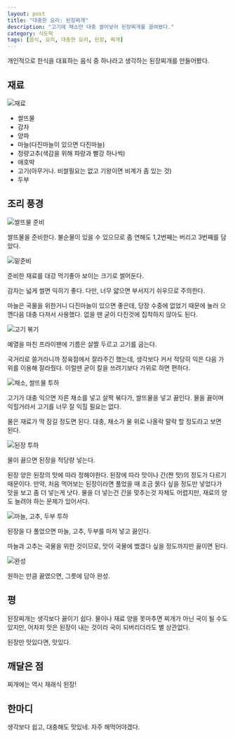 ```yaml
---
layout: post
title: "대충한 요리: 된장찌개"
description: "고기에 채소만 대충 썰어넣어 된장찌개를 끓여봤다."
category: 식도락
tags: [음식, 요리, 대충한 요리, 된장, 찌개]
---
```


개인적으로 한식을 대표하는 음식 중 하나라고 생각하는
된장찌개를 만들어봤다.


## 재료

![재료](https://lh3.googleusercontent.com/me_Sj4npsQYL-XGDxmJMMRN8T7MHyp3BZoQUO-HDXnI9XE9ZQVy7SpzbPjeXa8bC-iSj9keWVygoFw=s640)

- 쌀뜨물
- 감자
- 양파
- 마늘(다진마늘이 있으면 다진마늘)
- 청량고추(색감을 위해 파랑과 빨강 하나씩)
- 애호박
- 고기(아무거나. 비쌀필요는 없고 기왕이면 비계가 좀 있는 것)
- 두부


## 조리 풍경

![쌀뜨물 준비](https://lh3.googleusercontent.com/DPmG-jctR2oW6eW82jYyQrlwuq_UT_nEJFR-N1KOlvAdP32RD_Y_ubxOVgzUmsh1AmvVa1yqSSvKcQ=s640)

쌀뜨물을 준비한다.
불순물이 있을 수 있으므로 좀 연해도 1,2번째는 버리고 3번째를 담았다.

![밑준비](https://lh3.googleusercontent.com/5-fQqqGHevgbR4Ga9ewBuLoY3jZUyITvzdN1aYgNtwLRmUQYqF70LxC7MTvh1yeq_Y9faVK_BJzOzg=s640)

준비한 재료를 대강 먹기좋아 보이는 크기로 썰어둔다.

감자는 넓게 썰면 익히기 좋다.
다만, 너무 얇으면 부서지기 쉬우므로 주의한다.

마늘은 국물을 위한거니 다진마늘이 있으면 좋은데,
당장 수중에 없었기 때문에
눌러 으깬다음 대충 다져서 사용했다.
없을 땐 굳이 다진것에 집착하지 않아도 된다.

![고기 볶기](https://lh3.googleusercontent.com/13VQJuptqJefub2p-zopYf3-2qIFgkZ7l4VT4-j37JsXs1sHbu_8WMADFrgn_0UOxO1hyAPB-vn7yg=s640)

예열을 마친 프라이팬에 기름은 살짤 두르고 고기를 굽는다.

국거리로 쓸거라니까 정육점에서 잘라주긴 했는데,
생각보다 커서 적당히 익은 다음 가위를 이용해 잘라줬다.
이럴땐 굳이 칼을 쓰려기보다 가위로 하면 편하다.

![채소, 쌀뜨물 투하](https://lh3.googleusercontent.com/_Y-7QTqjAd41NZRLsFO3quf0OvWB6ABFBIsckR5M1pAiikQsr-xMNNoRReslN8WQ8Jdmil62NGHX6Q=s640)

고기가 대충 익으면 자른 채소를 넣고 살짝 볶다가, 쌀뜨물을 넣고 끓인다.
물을 끓이며 익힐거라서 고기를 너무 잘 익힐 필요는 없다.

물은 재료가 딱 잠길 정도면 된다.
대충, 채소가 물 위로 나올락 말락 할 정도라고 보면 된다.

![된장 투하](https://lh3.googleusercontent.com/ARc0-nu9JWScn5_ryarj98udji6IrLJSFoltHyl6-w0llyJ0AJ73ZkpXCCudjXm7G59suqmBION4ug=s640)

물이 끓으면 된장을 적당량 넣는다.

된장 양은 된장의 맛에 따라 정해야한다.
된장에 따라 맛이나 간(짠 맛)의 정도가 다르기 때문이다.
만약, 처음 먹어보는 된장이라면 풀었을 때 조금 묽다 싶을 정도만 넣었다가
맛을 보고 좀 더 넣는게 낫다.
물을 더 넣는건 간을 맞추는것 자체도 어렵지만, 재료의 양도 늘려야 하는 문제가 있어서다.

![마늘, 고추, 두부 투하](https://lh3.googleusercontent.com/7cInOzQnZ5Lyng6r17U7WndkD7n-k3BQ18UC9TluhkAGozh-8pAwDGHpRx4U3E8t1oDOw6Jsgt5q7w=s640)

된장을 다 풀었으면
마늘, 고추, 두부를 마저 넣고 끓인다.

마늘과 고추는 국물을 위한 것이므로,
맛이 국물에 뱄겠다 싶을 정도까지만 끓이면 된다.

![완성](https://lh3.googleusercontent.com/z46tq0a3Tp3-UpxrvSJ4_9Q4C_Z8VMrh7Jpe3HJKc-Shx52NTGtnJ00SdRjcKzsPC_v5-mXGKcZpDw=s640)

원하는 만큼 끓였으면, 그릇에 담아 완성.


## 평

된장찌개는 생각보다 끓이기 쉽다.
물이나 재료 양을 못마추면 찌개가 아닌 국이 될 수도 있지만,
어차피 맛은 된장이 내는 것이라 국이 되버리더라도 별 상관없다.

된장만 맛있다면, 맛있다.


## 깨달은 점

찌개에는 역시 재래식 된장!


## 한마디

생각보다 쉽고, 대충해도 맛있네.
자주 해먹어야겠다.
